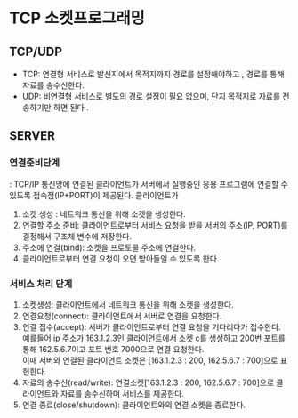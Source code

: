 # TCP 소켓프로그래밍 

## TCP/UDP
- TCP: 연결형 서비스로 발신지에서 목적지까지 경로를 설정해야하고 , 경로를 통해 자료를 송수신한다.
- UDP: 비연결형 서비스로 별도의 경로 설정이 필요 없으며, 단지 목적지로 자료를 전송하기만 하면 된다 .

## SERVER

### 연결준비단계 
: TCP/IP 통신망에 연결된 클라이언트가  서버에서 실행중인 응용 프로그램에 연결할 수 있도록 접속점(IP+PORT)이 제공된다. 클라이언트가 
1. 소켓 생성 : 네트워크 통신을 위해 소켓을 생성한다.
2. 연결할 주소 준비: 클라이언트로부터 서비스 요청을 받을 서버의 주소(IP, PORT)를 결정해서 구조체 변수에 저장한다. 
3. 주소에 연결(bind): 소켓을 프로토콜 주소에 연결한다.
4. 클라이언트로부터 연결 요청이 오면 받아들일 수 있도록 한다. 

### 서비스 처리 단계 
1. 소켓생성: 클라이언트에서 네트워크 통신을 위해 소켓을 생성한다.
3. 연결요청(connect): 클라이언트에서 서버로 연결을 요청한다. 
4. 연결 접수(accept): 서버가 클라이언트로부터 연결 요청을 기다리다가 접수한다. 
예를들어 ip 주소가 163.1.2.3인 클라이언트에서 소켓 c를 생성하고 200번 포트를 통해 162.5.6.7이고 포트 번호 7000으로 연결 요청한다.    
이때 서버와 연결된 클라이언트 소켓은 [163.1.2.3 : 200, 162.5.6.7 : 700]으로 표현한다.
6. 자료의 송수신(read/write): 연결소켓[163.1.2.3 : 200, 162.5.6.7 : 700]으로 클라이언트와 자료를 송수신하며 서비스를 제공한다. 
7. 연결 종료(close/shutdown): 클라이언트와의 연결 소켓을 종료한다.


